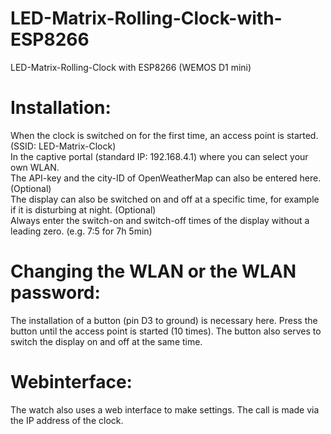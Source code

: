 # LED-Matrix-Rolling-Clock-with-ESP8266
LED-Matrix-Rolling-Clock with ESP8266 (WEMOS D1 mini)

# Installation: 
When the clock is switched on for the first time, an access point is started. (SSID: LED-Matrix-Clock)  <br>
In the captive portal (standard IP: 192.168.4.1) where you can select your own WLAN.  <br>
The API-key and the city-ID of OpenWeatherMap can also be entered here. (Optional)  <br>
The display can also be switched on and off at a specific time, for example if it is disturbing at night. (Optional)  <br>
Always enter the switch-on and switch-off times of the display without a leading zero. (e.g. 7:5 for 7h 5min)

# Changing the WLAN or the WLAN password:
The installation of a button (pin D3 to ground) is necessary here.
Press the button until the access point is started (10 times).
The button also serves to switch the display on and off at the same time.

# Webinterface:
The watch also uses a web interface to make settings. The call is made via the IP address of the clock.
